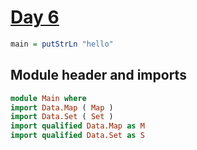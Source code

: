 # [Day 6](https://adventofcode.com/2024/day/6)

```haskell
main = putStrLn "hello"
```

## Module header and imports

```haskell top
module Main where
import Data.Map ( Map )
import Data.Set ( Set )
import qualified Data.Map as M
import qualified Data.Set as S
```
